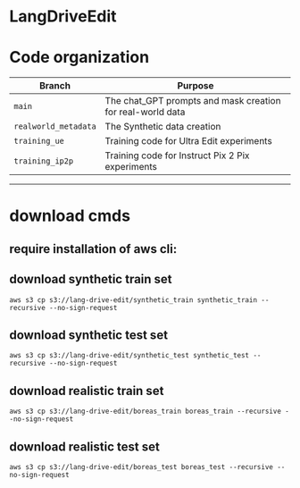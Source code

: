 # LangDriveEdit


# Code organization

| Branch              | Purpose                                      |
|---------------------|----------------------------------------------|
| `main`              | The chat_GPT prompts and mask creation for real-world data     |
| `realworld_metadata`| The Synthetic data creation       |
| `training_ue`| Training code for Ultra Edit experiments          |
| `training_ip2p`               | Training code for Instruct Pix 2 Pix experiments      |

---

# download cmds


## require installation of aws cli:

## download synthetic train set
```
aws s3 cp s3://lang-drive-edit/synthetic_train synthetic_train --recursive --no-sign-request
```
## download synthetic test set
```
aws s3 cp s3://lang-drive-edit/synthetic_test synthetic_test --recursive --no-sign-request
```
## download realistic train set
```
aws s3 cp s3://lang-drive-edit/boreas_train boreas_train --recursive --no-sign-request
```

## download realistic test set
```
aws s3 cp s3://lang-drive-edit/boreas_test boreas_test --recursive --no-sign-request
```
